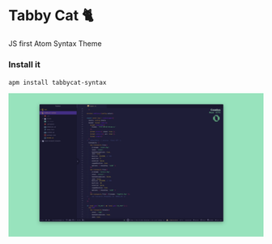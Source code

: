 # Tabby Cat 🐈

JS first Atom Syntax Theme 

### Install it
`apm install tabbycat-syntax`

![Tabby Cat Screenshot](https://raw.githubusercontent.com/stevenselcuk/tabbycat-atom-syntax-theme/master/screenshot.png)
